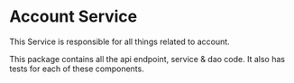 # Account Service

This Service is responsible for all things related to account.

This package contains all the api endpoint, service & dao code.
It also has tests for each of these components.
